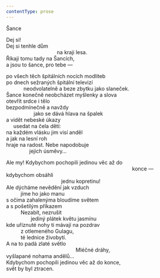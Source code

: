 ```yaml
---
contentType: prose
---
```


Šance

Dej si!  
Dej si tenhle dům  
                                   na kraji lesa.  
Říkají tomu tady na Šancích,  
a jsou to šance, pro tebe —

po všech těch špitálních nocích modliteb  
po dnech sežraných špitální televizí  
            neodvolatelně a beze zbytku jako slaneček.  
Šance konečně neobcházet myšlenky a slova  
otevřít srdce i tělo  
bezpodmínečně a navždy  
                   jako se dává hlava na špalek  
a vidět nebeské úkazy  
     usedat na čela dětí:  
na každém vlásku jim visí anděl  
a jak na lesní roh  
hraje na radost. Nebe napodobuje  
                jejich úsměvy…

Ale my! Kdybychom pochopili jedinou věc až do  
                                                                                       konce —  
kdybychom obsáhli  
                                      jednu kopretinu!  
Ale dýcháme nevědění jak vzduch  
          jíme ho jako manu  
s očima zahalenýma bloudíme světem  
a s pošetilým příkazem  
          Nezabít, nezrušit  
                 jediný plátek květu jasmínu  
kde uříznuté nohy ti mávají na pozdrav  
          z otlemeného Gulagu,  
          té lednice živobytí.  
A na to padá zlaté světlo  
                                                Mléčné dráhy,  
vyšlapané nohama andělů…  
Kdybychom pochopili jedinou věc až do konce,  
svět by byl ztracen.
